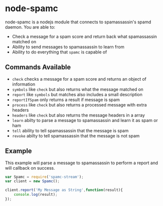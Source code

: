 # node-spamc

node-spamc is a nodejs module that connects to spamassassin's spamd daemon. You are able to:

  - Check a message for a spam score and return back what spamassassin matched on
  - Ability to send messages to spamassassin to learn from
  - Ability to do everything that `spamc` is capable of

## Commands Available

  - `check` checks a message for a spam score and returns an object of information
  - `symbols` like `check` but also returns what the message matched on
  - `report` like `symbols` but matches also includes a small description
  - `reportIfSpam` only returns a result if message is spam
  - `process` like `check` but also returns a processed message with extra headers
  - `headers` like `check` but also returns the message headers in a array
  - `learn` abilty to parse a message to spamassassin and learn it as spam or ham
  - `tell` ability to tell spamassassin that the message is spam
  - `revoke` abilty to tell spamassassin that the message is not spam


## Example

This example will parse a message to spamassassin to perform a report and will callback on success.

```javascript
var Spamc = require('spamc-stream');
var client = new Spamc();

client.report('My Message as String',function(result){
    console.log(result);
});
```